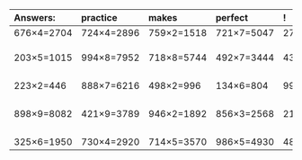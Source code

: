 | Answers: | practice | makes | perfect | ! |
| :--- | :--- | :--- | :--- | :--- |
| 676×4=2704 | 724×4=2896 | 759×2=1518 | 721×7=5047 | 278×4=1112 | 
|   |   |   |   |   | 
|   |   |   |   |   | 
|   |   |   |   |   | 
| 203×5=1015 | 994×8=7952 | 718×8=5744 | 492×7=3444 | 434×7=3038 | 
|   |   |   |   |   | 
|   |   |   |   |   | 
|   |   |   |   |   | 
|   |   |   |   |   | 
| 223×2=446 | 888×7=6216 | 498×2=996 | 134×6=804 | 999×6=5994 | 
|   |   |   |   |   | 
|   |   |   |   |   | 
|   |   |   |   |   | 
|   |   |   |   |   | 
| 898×9=8082 | 421×9=3789 | 946×2=1892 | 856×3=2568 | 219×4=876 | 
|   |   |   |   |   | 
|   |   |   |   |   | 
|   |   |   |   |   | 
|   |   |   |   |   | 
| 325×6=1950 | 730×4=2920 | 714×5=3570 | 986×5=4930 | 489×5=2445 | 

